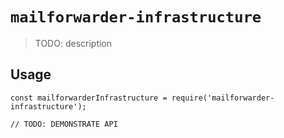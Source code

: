 # `mailforwarder-infrastructure`

> TODO: description

## Usage

```
const mailforwarderInfrastructure = require('mailforwarder-infrastructure');

// TODO: DEMONSTRATE API
```
